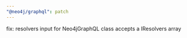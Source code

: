 ```yaml
---
"@neo4j/graphql": patch
---
```


fix: resolvers input for Neo4jGraphQL class accepts a IResolvers array
